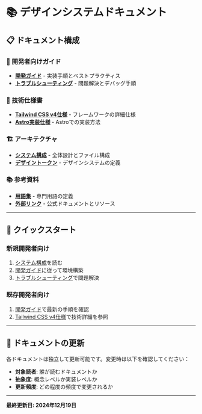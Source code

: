# 📚 デザインシステムドキュメント

## 📋 ドキュメント構成

### 🎯 開発者向けガイド
- **[開発ガイド](./DEVELOPMENT_GUIDE.md)** - 実装手順とベストプラクティス
- **[トラブルシューティング](./TROUBLESHOOTING.md)** - 問題解決とデバッグ手順

### 📖 技術仕様書
- **[Tailwind CSS v4仕様](./TAILWIND_V4_SPEC.md)** - フレームワークの詳細仕様
- **[Astro実装仕様](./ASTRO_IMPLEMENTATION.md)** - Astroでの実装方法

### 🏗️ アーキテクチャ
- **[システム構成](./SYSTEM_ARCHITECTURE.md)** - 全体設計とファイル構成
- **[デザイントークン](./DESIGN_TOKENS.md)** - デザインシステムの定義

### 📚 参考資料
- **[用語集](./GLOSSARY.md)** - 専門用語の定義
- **[外部リンク](./EXTERNAL_LINKS.md)** - 公式ドキュメントとリソース

---

## 🚀 クイックスタート

### 新規開発者向け
1. [システム構成](./SYSTEM_ARCHITECTURE.md)を読む
2. [開発ガイド](./DEVELOPMENT_GUIDE.md)に従って環境構築
3. [トラブルシューティング](./TROUBLESHOOTING.md)で問題解決

### 既存開発者向け
1. [開発ガイド](./DEVELOPMENT_GUIDE.md)で最新の手順を確認
2. [Tailwind CSS v4仕様](./TAILWIND_V4_SPEC.md)で技術詳細を参照

---

## 📝 ドキュメントの更新

各ドキュメントは独立して更新可能です。変更時は以下を確認してください：

- **対象読者**: 誰が読むドキュメントか
- **抽象度**: 概念レベルか実装レベルか
- **更新頻度**: どの程度の頻度で変更されるか

---

**最終更新日: 2024年12月19日**
